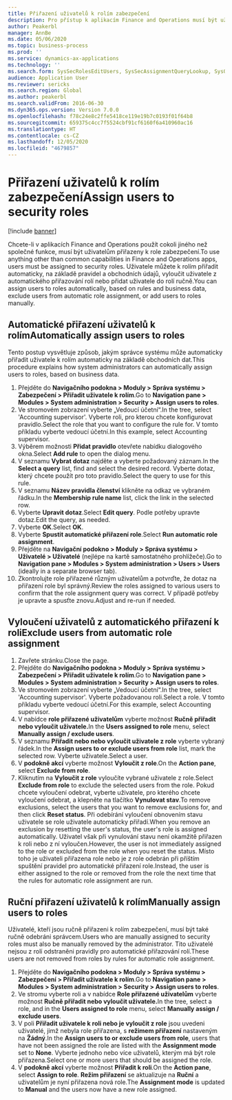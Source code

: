 ```yaml
---
title: Přiřazení uživatelů k rolím zabezpečení
description: Pro přístup k aplikacím Finance and Operations musí být uživateli přiřazeni k rolím zabezpečení.
author: Peakerbl
manager: AnnBe
ms.date: 05/06/2020
ms.topic: business-process
ms.prod: ''
ms.service: dynamics-ax-applications
ms.technology: ''
ms.search.form: SysSecRolesEditUsers, SysSecAssignmentQueryLookup, SysQueryForm, SysSecRoleExcludeUsers
audience: Application User
ms.reviewer: sericks
ms.search.region: Global
ms.author: peakerbl
ms.search.validFrom: 2016-06-30
ms.dyn365.ops.version: Version 7.0.0
ms.openlocfilehash: f78c24e8c2ffe5418ce119e19b7c0193f01f64b8
ms.sourcegitcommit: 659375c4cc7f5524cbf91cf6160f6a410960ac16
ms.translationtype: HT
ms.contentlocale: cs-CZ
ms.lasthandoff: 12/05/2020
ms.locfileid: "4679857"
---
```

# <a name="assign-users-to-security-roles"></a><span data-ttu-id="e77f3-103">Přiřazení uživatelů k rolím zabezpečení</span><span class="sxs-lookup"><span data-stu-id="e77f3-103">Assign users to security roles</span></span>

[!include [banner](../../includes/banner.md)]

<span data-ttu-id="e77f3-104">Chcete-li v aplikacích Finance and Operations použít cokoli jiného než společné funkce, musí být uživatelům přiřazeny k role zabezpečení.</span><span class="sxs-lookup"><span data-stu-id="e77f3-104">To use anything other than common capabilities in Finance and Operations apps, users must be assigned to security roles.</span></span> <span data-ttu-id="e77f3-105">Uživatele můžete k rolím přiřadit automaticky, na základě pravidel a obchodních údajů, vyloučit uživatele z automatického přiřazování rolí nebo přidat uživatele do rolí ručně.</span><span class="sxs-lookup"><span data-stu-id="e77f3-105">You can assign users to roles automatically, based on rules and business data, exclude users from automatic role assignment, or add users to roles manually.</span></span>

## <a name="automatically-assign-users-to-roles"></a><span data-ttu-id="e77f3-106">Automatické přiřazení uživatelů k rolím</span><span class="sxs-lookup"><span data-stu-id="e77f3-106">Automatically assign users to roles</span></span>
<span data-ttu-id="e77f3-107">Tento postup vysvětluje způsob, jakým správce systému může automaticky přiřadit uživatele k rolím automaticky na základě obchodních dat.</span><span class="sxs-lookup"><span data-stu-id="e77f3-107">This procedure explains how system administrators can automatically assign users to roles, based on business data.</span></span> 
1. <span data-ttu-id="e77f3-108">Přejděte do **Navigačního podokna > Moduly > Správa systému > Zabezpečení > Přiřadit uživatele k rolím**.</span><span class="sxs-lookup"><span data-stu-id="e77f3-108">Go to **Navigation pane > Modules > System administration > Security > Assign users to roles**.</span></span>
2. <span data-ttu-id="e77f3-109">Ve stromovém zobrazení vyberte „Vedoucí účetní“.</span><span class="sxs-lookup"><span data-stu-id="e77f3-109">In the tree, select 'Accounting supervisor'.</span></span> <span data-ttu-id="e77f3-110">Vyberte roli, pro kterou chcete konfigurovat pravidlo.</span><span class="sxs-lookup"><span data-stu-id="e77f3-110">Select the role that you want to configure the rule for.</span></span> <span data-ttu-id="e77f3-111">V tomto příkladu vyberte vedoucí účetní.</span><span class="sxs-lookup"><span data-stu-id="e77f3-111">In this example, select Accounting supervisor.</span></span> 
3. <span data-ttu-id="e77f3-112">Výběrem možnosti **Přidat pravidlo** otevřete nabídku dialogového okna.</span><span class="sxs-lookup"><span data-stu-id="e77f3-112">Select **Add rule** to open the dialog menu.</span></span>
4. <span data-ttu-id="e77f3-113">V seznamu **Vybrat dotaz** najděte a vyberte požadovaný záznam.</span><span class="sxs-lookup"><span data-stu-id="e77f3-113">In the **Select a query** list, find and select the desired record.</span></span> <span data-ttu-id="e77f3-114">Vyberte dotaz, který chcete použít pro toto pravidlo.</span><span class="sxs-lookup"><span data-stu-id="e77f3-114">Select the query to use for this rule.</span></span>  
5. <span data-ttu-id="e77f3-115">V seznamu **Název pravidla členství** klikněte na odkaz ve vybraném řádku.</span><span class="sxs-lookup"><span data-stu-id="e77f3-115">In the **Membership rule name** list, click the link in the selected row.</span></span>
6. <span data-ttu-id="e77f3-116">Vyberte **Upravit dotaz**.</span><span class="sxs-lookup"><span data-stu-id="e77f3-116">Select **Edit query**.</span></span> <span data-ttu-id="e77f3-117">Podle potřeby upravte dotaz.</span><span class="sxs-lookup"><span data-stu-id="e77f3-117">Edit the query, as needed.</span></span>  
7. <span data-ttu-id="e77f3-118">Vyberte **OK**.</span><span class="sxs-lookup"><span data-stu-id="e77f3-118">Select **OK**.</span></span>
8. <span data-ttu-id="e77f3-119">Vyberte **Spustit automatické přiřazení role**.</span><span class="sxs-lookup"><span data-stu-id="e77f3-119">Select **Run automatic role assignment**.</span></span>
9. <span data-ttu-id="e77f3-120">Přejděte na **Navigační podokno > Moduly > Správa systému > Uživatelé > Uživatelé** (nejlépe na kartě samostatného prohlížeče).</span><span class="sxs-lookup"><span data-stu-id="e77f3-120">Go to **Navigation pane > Modules > System administration > Users > Users** (ideally in a separate browser tab).</span></span>
10. <span data-ttu-id="e77f3-121">Zkontrolujte role přiřazené různým uživatelům a potvrďte, že dotaz na přiřazení role byl správný.</span><span class="sxs-lookup"><span data-stu-id="e77f3-121">Review the roles assigned to various users to confirm that the role assignment query was correct.</span></span> <span data-ttu-id="e77f3-122">V případě potřeby je upravte a spusťte znovu.</span><span class="sxs-lookup"><span data-stu-id="e77f3-122">Adjust and re-run if needed.</span></span>

## <a name="exclude-users-from-automatic-role-assignment"></a><span data-ttu-id="e77f3-123">Vyloučení uživatelů z automatického přiřazení k roli</span><span class="sxs-lookup"><span data-stu-id="e77f3-123">Exclude users from automatic role assignment</span></span>
1. <span data-ttu-id="e77f3-124">Zavřete stránku.</span><span class="sxs-lookup"><span data-stu-id="e77f3-124">Close the page.</span></span>
2. <span data-ttu-id="e77f3-125">Přejděte do **Navigačního podokna > Moduly > Správa systému > Zabezpečení > Přiřadit uživatele k rolím**.</span><span class="sxs-lookup"><span data-stu-id="e77f3-125">Go to **Navigation pane > Modules > System administration > Security > Assign users to roles**.</span></span>
3. <span data-ttu-id="e77f3-126">Ve stromovém zobrazení vyberte „Vedoucí účetní“.</span><span class="sxs-lookup"><span data-stu-id="e77f3-126">In the tree, select 'Accounting supervisor'.</span></span> <span data-ttu-id="e77f3-127">Vyberte požadovanou roli.</span><span class="sxs-lookup"><span data-stu-id="e77f3-127">Select a role.</span></span> <span data-ttu-id="e77f3-128">V tomto příkladu vyberte vedoucí účetní.</span><span class="sxs-lookup"><span data-stu-id="e77f3-128">For this example, select Accounting supervisor.</span></span>  
4. <span data-ttu-id="e77f3-129">V nabídce **role přiřazené uživatelům** vyberte možnost **Ručně přiřadit nebo vyloučit uživatele.**</span><span class="sxs-lookup"><span data-stu-id="e77f3-129">In the **Users assigned to role** menu, select **Manually assign / exclude users**.</span></span>
5. <span data-ttu-id="e77f3-130">V seznamu **Přiřadit nebo nebo vyloučit uživatele z role** vyberte vybraný řádek.</span><span class="sxs-lookup"><span data-stu-id="e77f3-130">In the **Assign users to or exclude users from role** list, mark the selected row.</span></span> <span data-ttu-id="e77f3-131">Vyberte uživatele.</span><span class="sxs-lookup"><span data-stu-id="e77f3-131">Select a user.</span></span>  
6. <span data-ttu-id="e77f3-132">V **podokně akcí** vyberte možnost **Vyloučit z role**.</span><span class="sxs-lookup"><span data-stu-id="e77f3-132">On the **Action pane**, select **Exclude from role**.</span></span>
7. <span data-ttu-id="e77f3-133">Kliknutím na **Vyloučit z role** vyloučíte vybrané uživatele z role.</span><span class="sxs-lookup"><span data-stu-id="e77f3-133">Select **Exclude from role** to exclude the selected users from the role.</span></span> <span data-ttu-id="e77f3-134">Pokud chcete vyloučení odebrat, vyberte uživatele, pro kterého chcete vyloučení odebrat, a klepněte na tlačítko **Vynulovat stav**.</span><span class="sxs-lookup"><span data-stu-id="e77f3-134">To remove exclusions, select the users that you want to remove exclusions for, and then click **Reset status**.</span></span> <span data-ttu-id="e77f3-135">Při odebírání vyloučení obnovením stavu uživatele se role uživatele automaticky přiřadí.</span><span class="sxs-lookup"><span data-stu-id="e77f3-135">When you remove an exclusion by resetting the user's status, the user's role is assigned automatically.</span></span> <span data-ttu-id="e77f3-136">Uživatel však při vynulování stavu není okamžitě přiřazen k roli nebo z ní vyloučen.</span><span class="sxs-lookup"><span data-stu-id="e77f3-136">However, the user is not immediately assigned to the role or excluded from the role when you reset the status.</span></span> <span data-ttu-id="e77f3-137">Místo toho je uživateli přiřazena role nebo je z role odebrán při příštím spuštění pravidel pro automatické přiřazení role.</span><span class="sxs-lookup"><span data-stu-id="e77f3-137">Instead, the user is either assigned to the role or removed from the role the next time that the rules for automatic role assignment are run.</span></span>  

## <a name="manually-assign-users-to-roles"></a><span data-ttu-id="e77f3-138">Ruční přiřazení uživatelů k rolím</span><span class="sxs-lookup"><span data-stu-id="e77f3-138">Manually assign users to roles</span></span>
<span data-ttu-id="e77f3-139">Uživatelé, kteří jsou ručně přiřazeni k rolím zabezpečení, musí být také ručně odebráni správcem.</span><span class="sxs-lookup"><span data-stu-id="e77f3-139">Users who are manually assigned to security roles must also be manually removed by the administrator.</span></span> <span data-ttu-id="e77f3-140">Tito uživatelé nejsou z rolí odstraněni pravidly pro automatické přiřazování rolí.</span><span class="sxs-lookup"><span data-stu-id="e77f3-140">These users are not removed from roles by rules for automatic role assignment.</span></span>

1. <span data-ttu-id="e77f3-141">Přejděte do **Navigačního podokna > Moduly > Správa systému > Zabezpečení > Přiřadit uživatele k rolím**.</span><span class="sxs-lookup"><span data-stu-id="e77f3-141">Go to **Navigation pane > Modules > System administration > Security > Assign users to roles**.</span></span>
2. <span data-ttu-id="e77f3-142">Ve stromu vyberte roli a v nabídce **Role přiřazené uživatelům** vyberte možnost **Ručně přiřadit nebo vyloučit uživatele.**</span><span class="sxs-lookup"><span data-stu-id="e77f3-142">In the tree, select a role, and in the **Users assigned to role** menu, select **Manually assign / exclude users**.</span></span>
4. <span data-ttu-id="e77f3-143">V poli **Přiřadit uživatele k roli nebo je vyloučit z role** jsou uvedeni uživatelé, jimž nebyla role přiřazena, s **režimem přiřazení** nastaveným na **Žádný**.</span><span class="sxs-lookup"><span data-stu-id="e77f3-143">In the **Assign users to or exclude users from role**, users that have not been assigned the role are listed with the **Assignment mode** set to **None**.</span></span> <span data-ttu-id="e77f3-144">Vyberte jednoho nebo více uživatelů, kterým má být role přiřazena.</span><span class="sxs-lookup"><span data-stu-id="e77f3-144">Select one or more users that should be assigned the role.</span></span>
5. <span data-ttu-id="e77f3-145">V **podokně akcí** vyberte možnost **Přiřadit k roli**.</span><span class="sxs-lookup"><span data-stu-id="e77f3-145">On the **Action pane**, select **Assign to role**.</span></span> <span data-ttu-id="e77f3-146">**Režim přiřazení** se aktualizuje na **Ruční** a uživatelům je nyní přiřazena nová role.</span><span class="sxs-lookup"><span data-stu-id="e77f3-146">The **Assignment mode** is updated to **Manual** and the users now have a new role assigned.</span></span>
